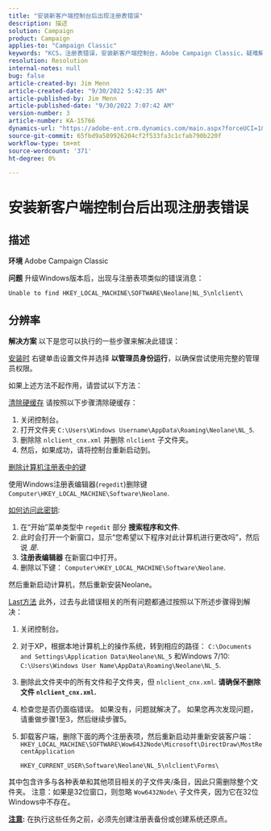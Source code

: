 ```yaml
---
title: "安装新客户端控制台后出现注册表错误"
description: 描述
solution: Campaign
product: Campaign
applies-to: "Campaign Classic"
keywords: "KCS，注册表错误，安装新客户端控制台，Adobe Campaign Classic，疑难解答，清除缓存，regedit，注册表项"
resolution: Resolution
internal-notes: null
bug: false
article-created-by: Jim Menn
article-created-date: "9/30/2022 5:42:35 AM"
article-published-by: Jim Menn
article-published-date: "9/30/2022 7:07:42 AM"
version-number: 3
article-number: KA-15766
dynamics-url: "https://adobe-ent.crm.dynamics.com/main.aspx?forceUCI=1&pagetype=entityrecord&etn=knowledgearticle&id=d210f2ad-8240-ed11-9db1-0022480866ad"
source-git-commit: 65fbd9a589926204cf2f533fa3c1cfab790b220f
workflow-type: tm+mt
source-wordcount: '371'
ht-degree: 0%

---
```


# 安装新客户端控制台后出现注册表错误

## 描述


<b>环境</b>
Adobe Campaign Classic

<b>问题</b>
升级Windows版本后，出现与注册表项类似的错误消息：


```
Unable to find HKEY_LOCAL_MACHINE\SOFTWARE\Neolane|NL_5\nlclient\
```



## 分辨率


<b>解决方案</b>
以下是您可以执行的一些步骤来解决此错误：

<u>安装时</u>
右键单击设置文件并选择 <b>以管理员身份运行</b>，以确保尝试使用完整的管理员权限。

如果上述方法不起作用，请尝试以下方法：

<u>清除硬缓存</u>
请按照以下步骤清除硬缓存：

1. 关闭控制台。
2. 打开文件夹 `C:\Users\Windows Username\AppData\Roaming\Neolane\NL_5`.
3. 删除除 `nlclient_cnx.xml` 并删除 `nlclient` 子文件夹。
4. 然后，如果成功，请将控制台重新启动到。


<u>删除计算机注册表中的键</u>

使用Windows注册表编辑器(`regedit`)删除键 `Computer\HKEY_LOCAL_MACHINE\Software\Neolane`.

<u>如何访问此密钥</u>:

1. 在“开始”菜单类型中 `regedit` 部分 <b>搜索程序和文件</b>.
2. 此时会打开一个新窗口，显示“您希望以下程序对此计算机进行更改吗”，然后说 *是*.
3. <b>注册表编辑器</b> 在新窗口中打开。
4. 删除以下键： `Computer\HKEY_LOCAL_MACHINE\Software\Neolane`.


然后重新启动计算机，然后重新安装Neolane。

<u>Last方法</u>
此外，过去与此错误相关的所有问题都通过按照以下所述步骤得到解决：

1. 关闭控制台。
2. 对于XP，根据本地计算机上的操作系统，转到相应的路径： `C:\Documents and Settings\Application Data\Neolane\NL_5` 和Windows 7/10: `C:\Users\Windows User Name\AppData\Roaming\Neolane\NL_5`.
3. 删除此文件夹中的所有文件和子文件夹，但 `nlclient_cnx.xml`. <b>请确保不删除文件 `nlclient_cnx.xml`.</b>
4. 检查您是否仍面临错误。 如果没有，问题就解决了。 如果您再次发现问题，请重做步骤1至3，然后继续步骤5。
5. 卸载客户端，删除下面的两个注册表项，然后重新启动并重新安装客户端：`HKEY_LOCAL_MACHINE\SOFTWARE\Wow6432Node\Microsoft\DirectDraw\MostRecentApplication`

   `HKEY_CURRENT_USER\Software\Neolane\NL_5\nlclient\Forms\`


其中包含许多与各种表单和其他项目相关的子文件夹/条目，因此只需删除整个文件夹。
注意：如果是32位窗口，则忽略 `Wow6432Node\` 子文件夹，因为它在32位Windows中不存在。

<u><b>注意</b></u><b>:</b> 在执行这些任务之前，必须先创建注册表备份或创建系统还原点。
